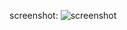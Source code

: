 screenshot:
![screenshot](https://github.com/vamsiKrishna-511/national-flag/assets/116443206/5fbb6312-a93d-429d-b53c-4f0b95f5b2c2)
